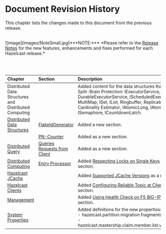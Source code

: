 

# Document Revision History

This chapter lists the changes made to this document from the previous release.

<br>
![image](images/NoteSmall.jpg)***NOTE:*** *Please refer to the <a href="http://docs.hazelcast.org/docs/rn/" target="_blank">Release Notes</a> for the new features, enhancements and fixes performed for each Hazelcast release.*

<br></br>

|Chapter|Section|Description|
|:-------|:-------|:-----------|
| Distributed Data Structures and <br> Distributed Computing|| Added content for the data structures that now support Split-Brain Protection: IExecutorService, DurableExecutorService, IScheduledExecutorService, MultiMap, ISet, IList, Ringbuffer, Replicated Map, Cardinality Estimator, IAtomicLong, IAtomicReference, ISemaphore, ICountdownLatch.
|[Distributed Data Structures](#distributed-data-structures)|[FlakeIdGenerator](#flakeidgenerator)| Added a new section.
||[PN-Counter](#pn-counter)| Added as a new section.
|[Distributed Query](#distributed-query)|[Queries Requests from Client](#query-requests-from-clients)|Added as a new section.|
|[Distributed Computing](#distributed-computing)|[Entry Processor](#entry-processor)|Added [Respecting Locks on Single Keys](#respecting-locks-on-single-keys) as a new section.
| [Hazelcast JCache](#hazelcast-jcache)||Added [Supported JCache Versions](#supported-jcache-versions) as a new section.
|[Hazelcast Clients](#hazelcast-clients)||Added [Configuring Reliable Topic at Client Side](#configuring-reliable-topic-at-client-side) as a new section.
|[Management](#management)|| Added [Using Health Check on F5 BIG-IP LTM](#using-health-check-on-f5-big-ip-ltm) as a new section.
|[System Properties](#system-properties)||Added definitions for the new properties: <br> - hazelcast.partition.migration.fragments.enabled <br> - hazelcast.mastership.claim.member.list.version.increment |
